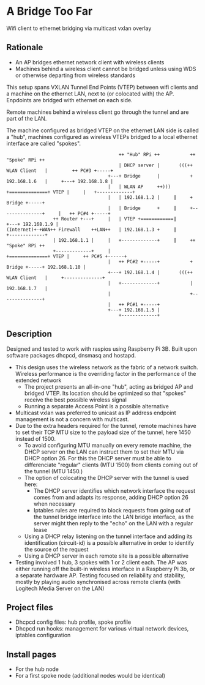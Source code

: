 # A Bridge Too Far
Wifi client to ethernet bridging via multicast vxlan overlay

## Rationale
 - An AP bridges ethernet network client with wireless clients
 - Machines behind a wireless client cannot be bridged unless using WDS or otherwise departing from wireless standards

This setup spans VXLAN Tunnel End Points (VTEP) between wifi clients and a machine on the ethernet LAN, next to (or colocated with) the AP. Enpdoints are bridged with ethernet on each side.

Remote machines behind a wireless client go through the tunnel and are part of the LAN.

The machine configured as bridged VTEP on the ethernet LAN side is called a "hub", machines configured as wireless VTEPs bridged to a local ethernet interface are called "spokes".

```
                                         ++ "Hub" RPi ++           ++ "Spoke" RPi ++
                                         | DHCP server |       (((++ WLAN Client   |         ++ PC#3 +-----+
                                     +---+ Bridge      |           + 192.168.1.6   |     +---+ 192.168.1.8 |
                                     |   | WLAN AP     ++))) +==============+ VTEP |     |   +-------------+
                                     |   | 192.168.1.2 |     ‖     +        Bridge +-----+
                                     |   | Bridge      +     ‖     +---------------+     |   ++ PC#4 +-----+
                 ++ Router +---+     |   | VTEP +============‖                           +---+ 192.168.1.9 |
(Internet)+-+WAN++ Firewall    ++LAN++   | 192.168.1.3 +     ‖                               +-------------+
                 | 192.168.1.1 |     |   +-------------+     ‖     ++ "Spoke" RPi ++
                 +-------------+     |                       +==============+ VTEP |     ++ PC#5 +------+
                                     |   ++ PC#2 +-----+           +        Bridge +-----+ 192.168.1.10 |
                                     +---+ 192.168.1.4 |       (((++ WLAN Client   |     +--------------+
                                     |   +-------------+           | 192.168.1.7   |
                                     |                             +---------------+
                                     |   ++ PC#1 +-----+
                                     +---+ 192.168.1.5 |
                                         +-------------+
```
 
## Description

Designed and tested to work with raspios using Raspberry Pi 3B. Built upon software packages dhcpcd, dnsmasq and hostapd.

  - This design uses the wireless network as the fabric of a network switch. Wireless performance is the overriding factor in the performance of the extended network
     - The project presents an all-in-one "hub", acting as bridged AP and bridged VTEP. Its location should be optimized so that "spokes" receive the best possible wireless signal
     - Running a separate Access Point is a possible alternative
  - Multicast vxlan was preferred to unicast as IP address endpoint management is not a concern with multicast.
  - Due to the extra headers required for the tunnel, remote machines have to set their TCP MTU size to the payload size of the tunnel, here 1450 instead of 1500.
    - To avoid configuring MTU manually on every remote machine, the DHCP server on the LAN can instruct them to set their MTU via DHCP option 26. For this the DHCP server must be able to differenciate "regular" clients (MTU 1500) from clients coming out of the tunnel (MTU 1450.)
    - The option of colocating the DHCP server with the tunnel is used here:
       - The DHCP server identifies which network interface the request comes from and adapts its response, adding DHCP option 26 when necessary
       - Iptables rules are required to block requests from going out of the tunnel bridge interface into the LAN bridge interface, as the server might then reply to the "echo" on the LAN with a regular lease
    - Using a DHCP relay listening on the tunnel interface and adding its identification (circuit-id) is a possible alternative in order to identify the source of the request
    - Using a DHCP server in each remote site is a possible alternative
  - Testing involved 1 hub, 3 spokes with 1 or 2 client each. The AP was either running off the built-in wireless interface in a Raspberry Pi 3b, or a separate hardware AP. Testing focused on reliability and stability, mostly by playing audio synchronised across remote clients (with Logitech Media Server on the LAN)

## Project files
 - Dhcpcd config files: hub profile, spoke profile
 - Dhcpcd run hooks: management for various virtual network devices, iptables configuration

## Install pages
 - For the hub node
 - For a first spoke node (additional nodes would be identical)
